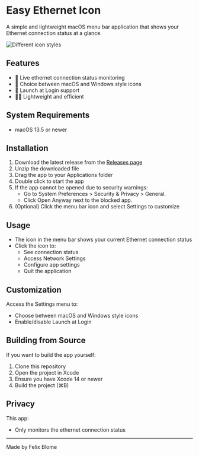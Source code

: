 # Easy Ethernet Icon

A simple and lightweight macOS menu bar application that shows your Ethernet connection status at a glance.

![Different icon styles](https://i.ibb.co/4Wpm9NR/SCR-20241106-mtht.png)

## Features
- 🔌 Live ethernet connection status monitoring
- 🎨 Choice between macOS and Windows style icons
- 🚀 Launch at Login support
- 🏃‍♂️ Lightweight and efficient

## System Requirements
- macOS 13.5 or newer

## Installation
1. Download the latest release from the [Releases page](../../releases)
2. Unzip the downloaded file
3. Drag the app to your Applications folder
4. Double click to start the app
5. If the app cannot be opened due to security warnings:
	- Go to System Preferences > Security & Privacy > General.
	- Click Open Anyway next to the blocked app.
7. (Optional) Click the menu bar icon and select Settings to customize

## Usage
- The icon in the menu bar shows your current Ethernet connection status
- Click the icon to:
  - See connection status
  - Access Network Settings
  - Configure app settings
  - Quit the application

## Customization
Access the Settings menu to:
- Choose between macOS and Windows style icons
- Enable/disable Launch at Login

## Building from Source
If you want to build the app yourself:
1. Clone this repository
2. Open the project in Xcode
3. Ensure you have Xcode 14 or newer
4. Build the project (⌘B)

## Privacy
This app:
- Only monitors the ethernet connection status

---
Made by Felix Blome 

